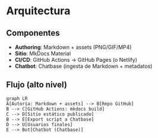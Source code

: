 # Arquitectura

## Componentes
- **Authoring**: Markdown + assets (PNG/GIF/MP4)
- **Sitio**: MkDocs Material
- **CI/CD**: GitHub Actions → GitHub Pages (o Netlify)
- **Chatbot**: Chatbase (ingesta de Markdown + metadatos)

## Flujo (alto nivel)

```mermaid
graph LR
A[Autoría: Markdown + assets] --> B[Repo GitHub]
B --> C[GitHub Actions: mkdocs build]
C --> D[Sitio estático publicado]
B --> E[Export script a Chatbase]
D --> U[Usuarios finales]
E --> Bot[Chatbot (Chatbase)]